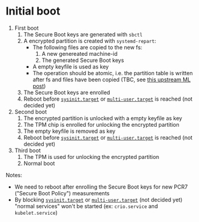 # Initial boot

1. First boot
   1. The Secure Boot keys are generated with `sbctl`
   1. A encrypted partition is created with `systemd-repart`:
      * The following files are copied to the new fs:
        1. A new genereated machine-id
        1. The generated Secure Boot keys
      * A empty keyfile is used as key
      * The operation should be atomic, i.e. the partition table is written after fs and files have been copied (TBC, see [this upstream ML post](https://lists.freedesktop.org/archives/systemd-devel/2020-May/044599.html))
   1. The Secure Boot keys are enrolled
   1. Reboot before [`sysinit.target`](https://www.freedesktop.org/software/systemd/man/systemd.special.html#sysinit.target) or [`multi-user.target`](https://www.freedesktop.org/software/systemd/man/systemd.special.html#multi-user.target) is reached (not decided yet)
1. Second boot
   1. The encrypted partition is unlocked with a empty keyfile as key
   1. The TPM chip is enrolled for unlocking the encrypted partition
   1. The empty keyfile is removed as key
   1. Reboot before [`sysinit.target`](https://www.freedesktop.org/software/systemd/man/systemd.special.html#sysinit.target) or [`multi-user.target`](https://www.freedesktop.org/software/systemd/man/systemd.special.html#multi-user.target) is reached (not decided yet)
1. Third boot
   1. The TPM is used for unlocking the encrypted partition
   1. Normal boot

Notes:
* We need to reboot after enrolling the Secure Boot keys for new PCR7 ("Secure Boot Policy") measurements
* By blocking [`sysinit.target`](https://www.freedesktop.org/software/systemd/man/systemd.special.html#sysinit.target) or [`multi-user.target`](https://www.freedesktop.org/software/systemd/man/systemd.special.html#multi-user.target) (not decided yet) "normal services" won't be started (ex: `crio.service` and `kubelet.service`)